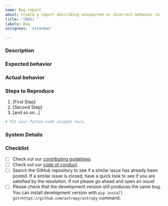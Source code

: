 ```yaml
---
name: Bug report
about: Create a report describing unexpected or incorrect behavior in `utilipy`.
title: "[BUG] "
labels: Bug
assignees: 'nstarman'

---
```


### Description
<!-- Provide a general description of the bug. -->

### Expected behavior
<!-- What did you expect to happen. -->

### Actual behavior
<!-- What actually happened. -->
<!-- Was the output confusing or poorly described? -->

### Steps to Reproduce
<!-- Ideally a code example could be provided so we can run it ourselves. -->
<!-- If you are pasting code, use triple backticks (```) around
your code snippet. -->
<!-- If necessary, sanitize your screen output to be pasted so you do not
reveal secrets like tokens and passwords. -->

1.  [First Step]
2.  [Second Step]
3.  [and so on...]

```python
# Put your Python code snippet here.
```

### System Details
<!-- Even if you do not think this is necessary, it is useful information for the maintainers.
Please run the following snippet and paste the output below:
import platform; print(platform.platform())
import sys; print("Python", sys.version)
import astropy; print("astropy", astropy.__version__)
import astroquery; print("astroquery", astroquery.__version__)
import matplotlib; print("Matplotlib", matplotlib.__version__)
import numpy; print("Numpy", numpy.__version__)
import scipy; print("Scipy", scipy.__version__)
-->

### Checklist

- [ ]  Check out our [contributing guidelines](https://github.com/astropy/astropy/blob/master/CONTRIBUTING.md).
- [ ]  Check out our [code of conduct](https://github.com/astropy/astropy/blob/master/CODE_OF_CONDUCT.md).
- [ ]  Search the GitHub repository to see if a similar issue has already been posted. If a similar issue is closed, have a quick look to see if you are satisfied by the resolution. If not please go ahead and open an issue!
- [ ]  Please check that the development version still produces the same bug. You can install development version with ``pip install git+https://github.com/astropy/astropy`` command.
